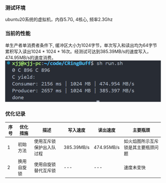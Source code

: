 <!--
 * @Description: Copyright Xiao
 * @Autor: Xjj
-->

### 测试环境
ubuntu20系统的虚拟机，内存5.7G, 4核心, 频率2.3Ghz
### 当前的性能
单生产者单消费者条件下, 缓冲区大小为1024字节，单次写入和读出均为64字节累积写入读出1024 * 1024 * 16次。经测试可达到385.39MB/s的速度写入，474.95MB/s的速度消费。
![alt text](image.png)
### 优化记录
| 序号 | 优化措施 | 描述 | 写入速度 | 读出速度 | 主要瓶颈
| ---- | -------- | ---- | -------- |-------- |-------- |
| 1    | 初始方法  | 使用互斥锁保护出入队过程 | 385.39MB/s    | 474.95MB/s     | 如火焰图所示互斥锁是其主要瓶颈问题|
| 2    | 换用自旋锁| 使用自旋锁替代互斥锁     | ---           | ---            | 速度未变快                      |
